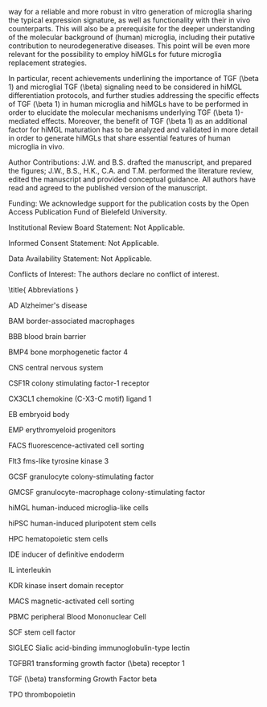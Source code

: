 way for a reliable and more robust in vitro generation of microglia sharing the typical expression signature, as well as functionality with their in vivo counterparts. This will also be a prerequisite for the deeper understanding of the molecular background of (human) microglia, including their putative contribution to neurodegenerative diseases. This point will be even more relevant for the possibility to employ hiMGLs for future microglia replacement strategies.

In particular, recent achievements underlining the importance of TGF \(\beta 1\) and microglial TGF \(\beta\) signaling need to be considered in hiMGL differentiation protocols, and further studies addressing the specific effects of TGF \(\beta 1\) in human microglia and hiMGLs have to be performed in order to elucidate the molecular mechanisms underlying TGF \(\beta 1\)-mediated effects. Moreover, the benefit of TGF \(\beta 1\) as an additional factor for hiMGL maturation has to be analyzed and validated in more detail in order to generate hiMGLs that share essential features of human microglia in vivo.

Author Contributions: J.W. and B.S. drafted the manuscript, and prepared the figures; J.W., B.S., H.K., C.A. and T.M. performed the literature review, edited the manuscript and provided conceptual guidance. All authors have read and agreed to the published version of the manuscript.

Funding: We acknowledge support for the publication costs by the Open Access Publication Fund of Bielefeld University.

Institutional Review Board Statement: Not Applicable.

Informed Consent Statement: Not Applicable.

Data Availability Statement: Not Applicable.

Conflicts of Interest: The authors declare no conflict of interest.

\title{
Abbreviations
}

AD Alzheimer's disease

BAM border-associated macrophages

BBB blood brain barrier

BMP4 bone morphogenetic factor 4

CNS central nervous system

CSF1R colony stimulating factor-1 receptor

CX3CL1 chemokine (C-X3-C motif) ligand 1

EB embryoid body

EMP erythromyeloid progenitors

FACS fluorescence-activated cell sorting

Flt3 fms-like tyrosine kinase 3

GCSF granulocyte colony-stimulating factor

GMCSF granulocyte-macrophage colony-stimulating factor

hiMGL human-induced microglia-like cells

hiPSC human-induced pluripotent stem cells

HPC hematopoietic stem cells

IDE inducer of definitive endoderm

IL interleukin

KDR kinase insert domain receptor

MACS magnetic-activated cell sorting

PBMC peripheral Blood Mononuclear Cell

SCF stem cell factor

SIGLEC Sialic acid-binding immunoglobulin-type lectin

TGFBR1 transforming growth factor \(\beta\) receptor 1

TGF \(\beta\) transforming Growth Factor beta

TPO thrombopoietin
